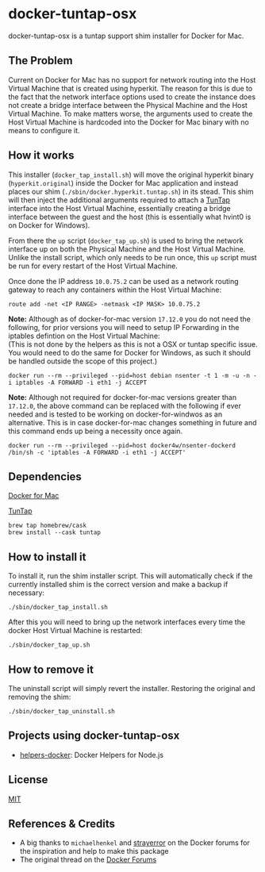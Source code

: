 docker-tuntap-osx
================
docker-tuntap-osx is a tuntap support shim installer for Docker for Mac.

The Problem
-----------
Current on Docker for Mac has no support for network routing into the Host Virtual Machine that is created using hyperkit. The reason for this is due to the fact that the network interface options used to create the instance does not create a bridge interface between the Physical Machine and the Host Virtual Machine. To make matters worse, the arguments used to create the Host Virtual Machine is hardcoded into the Docker for Mac binary with no means to configure it.

How it works
------------
This installer (`docker_tap_install.sh`) will move the original hyperkit binary (`hyperkit.original`) inside the Docker for Mac application and instead places our shim (`./sbin/docker.hyperkit.tuntap.sh`) in its stead. This shim will then inject the additional arguments required to attach a [TunTap](http://tuntaposx.sourceforge.net/) interface into the Host Virtual Machine, essentially creating a bridge interface between the guest and the host (this is essentially what hvint0 is on Docker for Windows).

From there the `up` script (`docker_tap_up.sh`) is used to bring the network interface up on both the Physical Machine and the Host Virtual Machine. Unlike the install script, which only needs to be run once, this `up` script must be run for every restart of the Host Virtual Machine.

Once done the IP address `10.0.75.2` can be used as a network routing gateway to reach any containers within the Host Virtual Machine:
```
route add -net <IP RANGE> -netmask <IP MASK> 10.0.75.2
```

**Note:** Although as of docker-for-mac version `17.12.0` you do not need the following, for prior versions you will need to setup IP Forwarding in the iptables defintion on the Host Virtual Machine:  
(This is not done by the helpers as this is not a OSX or tuntap specific issue. You would need to do the same for Docker for Windows, as such it should be handled outside the scope of this project.)
```
docker run --rm --privileged --pid=host debian nsenter -t 1 -m -u -n -i iptables -A FORWARD -i eth1 -j ACCEPT
```

**Note:** Although not required for docker-for-mac versions greater than `17.12.0`, the above command can be replaced with the following if ever needed and is tested to be working on docker-for-windwos as an alternative. This is in case docker-for-mac changes something in future and this command ends up being a necessity once again.
```
docker run --rm --privileged --pid=host docker4w/nsenter-dockerd /bin/sh -c 'iptables -A FORWARD -i eth1 -j ACCEPT'
```

Dependencies
------------
[Docker for Mac](https://www.docker.com/docker-mac)

[TunTap](http://tuntaposx.sourceforge.net/)
```
brew tap homebrew/cask
brew install --cask tuntap
```

How to install it
-----------------
To install it, run the shim installer script. This will automatically check if the currently installed shim is the correct version and make a backup if necessary:
```
./sbin/docker_tap_install.sh
```

After this you will need to bring up the network interfaces every time the docker Host Virtual Machine is restarted:
```
./sbin/docker_tap_up.sh
```

How to remove it
----------------
The uninstall script will simply revert the installer. Restoring the original and removing the shim:
```
./sbin/docker_tap_uninstall.sh
```

Projects using docker-tuntap-osx
-----------------------------
 * [helpers-docker](https://github.com/AlmirKadric-Published/helpers-docker-nodejs): Docker Helpers for Node.js

License
-------
[MIT](https://github.com/AlmirKadric-Published/exTerm-electron/blob/master/LICENSE.md)

References & Credits
--------------------
 * A big thanks to `michaelhenkel` and [strayerror](https://github.com/mal) on the Docker forums for the inspiration and help to make this package
 * The original thread on the [Docker Forums](https://forums.docker.com/t/support-tap-interface-for-direct-container-access-incl-multi-host/17835)
